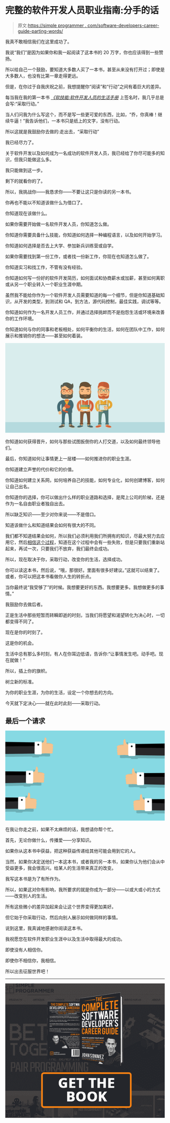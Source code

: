# 完整的软件开发人员职业指南:分手的话

> 原文:[https://simple programmer . com/software-developers-career-guide-parting-words/](https://simpleprogrammer.com/software-developers-career-guide-parting-words/)

我真不敢相信我们在这里成功了。

我说“我们”是因为如果你和我一起阅读了这本书的 20 万字，你也应该得到一些赞扬。

所以给自己一个鼓励，要知道大多数人买了一本书，甚至从来没有打开过；即使是大多数人，也没有比第一章走得更远。

但是，在你过于自我庆祝之前，我想提醒你“阅读”和“行动”之间有着巨大的差异。

每当我在我的第一本书 *[《软技能:软件开发人员的生活手册](https://simpleprogrammer.com/cg60-lifemanual)* 上签名时，我几乎总是会写:“采取行动。”

当人们问我为什么写这个，而不是写一些更可爱的东西，比如，“乔，你真棒！继续牛逼！”我告诉他们，一本书只是纸上的文字，没有行动。

所以这就是我鼓励你去做的:走出去，“采取行动”

我已经尽力了。

关于软件开发以及如何成为一名成功的软件开发人员，我已经给了你尽可能多的知识，但我只能做这么多。

我只能做到这一步。

剩下的就看你的了。

所以，我挑战你——我恳求你——不要让这只是你读的另一本书。

你再也不能以不知道该做什么为借口了。

你知道现在该做什么。

如果你需要开始做一名软件开发人员，你知道怎么做。

你知道你需要具备什么技能，你知道如何选择一种编程语言，以及如何开始学习。

你知道如何选择是否去上大学、参加新兵训练营或自学。

如果你需要找到第一份工作，或者找一份新工作，你现在也知道怎么做了。

你知道实习和找工作，不管有没有经验。

你知道如何写一份好的软件开发简历，如何面试和协商薪水或加薪，甚至如何离职或从另一个职业转入一个职业生涯中期。

虽然我不能给你作为一个软件开发人员需要知道的每一个细节，但是你知道基础知识，从开发的类型，到测试和 QA，到方法，源代码控制，最佳实践，调试等等。

你知道如何作为一名开发人员工作，并通过选择挑衅而不是抱怨生活或环境来改善你的工作环境。

你知道如何与你的同事和老板相处，如何平衡你的生活，如何在团队中工作，如何展示和推销你的想法——甚至如何着装。

![](img/5cd5fcf81f571633423d3c649f3d96a6.png)

你知道如何获得晋升，如何与那些试图扳倒你的人打交道，以及如何最终领导他们。

最后，你知道如何让事情更上一层楼——如何推进你的职业生涯。

你知道建立声誉的代价和它的价值。

你知道如何建立关系网，如何培养自己的技能，如何专业化，如何创建博客，如何让自己出名。

你知道你的选择，你可以做出什么样的职业道路和选择，是爬上公司的阶梯，还是作为一名自由职业者独自出去。

所以缺乏知识——至少对你来说——不是借口。

知道该做什么和知道结果会如何有很大的不同。

我们都不知道结果会如何，所以我们必须利用我们所拥有的知识，尽最大努力去应用它，然后[相信这个过程](https://simpleprogrammer.com/cg60-trust)，知道在这个过程中会有一些失败，但是只要我们重新站起来，再试一次，只要我们不放弃，我们最终会成功。

所以，现在取决于你，采取行动，改变你的生活，选择成功。

你可以读这本书，然后说，“哦，那很好。里面有很多好建议。”这就可以结束了。或者，你可以把这本书看做你人生的转折点。

当你最终说“我受够了”的时候。我想要更好的东西。我想要更多。我想做更多的事情。”

我鼓励你去做后者。

正是生活中那些短暂而转瞬即逝的时刻，当我们将愿望和渴望转化为决心时，一切都变得不同了。

现在是你的时刻了。

这是你的机会。

生活中总有那么多时刻，有人在你耳边低语，告诉你:“让事情发生吧。动手吧。现在就做！”

所以，插上你的旗帜。

树立新的标准。

为你的职业生涯，为你的生活，设定一个你想去的方向。

今天就下定决心——就在此时此刻——采取行动。

## 最后一个请求

![](img/d1b3a33a59520c4814e34878d4b86441.png)

在我让你走之前，如果不太麻烦的话，我想请你帮个忙。

首先，无论你做什么，传播爱——分享知识。

如果你从这本书中获益，把这种获益传递给其他可能会用到它的人。

当然，如果你决定送他们一本这本书，或者我的另一本书，如果你认为他们会从中受益更多，我会很高兴。给某人的生活带来真正的改变。

我写这本书是为了有所作为。

所以，如果这对你有影响，我所要求的就是你成为一部分——以或大或小的方式——改变别人的生活。

所有这些微小的差异加起来会让这个世界变得更加美好。

但它始于你采取行动，然后向别人展示如何做同样的事情。

说到这里，我真诚地感谢你阅读这本书。

我祝愿您在软件开发职业生涯中以及生活中取得最大的成功。

即使没有人相信你。

即使你不相信你，我相信。

所以出去征服世界吧！

* * *



![](img/3d4c6b4621e942e8d37ef4e991c7d3a2.png)

